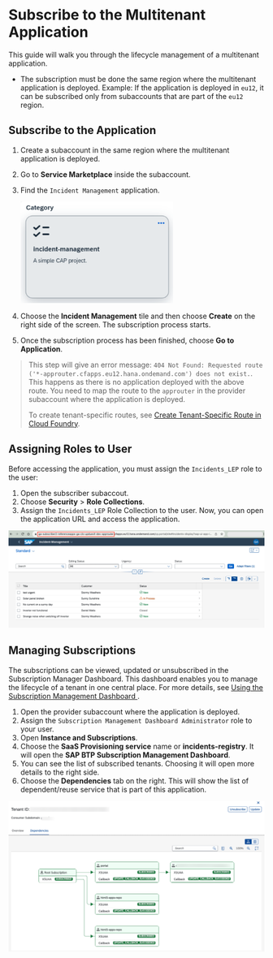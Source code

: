 # Subscribe to the Multitenant Application

This guide will walk you through the lifecycle management of a multitenant application.

- The subscription must be done the same region where the multitenant application is deployed. 
  Example: If the application is deployed in `eu12`, it can be subscribed only from subaccounts that are part of the `eu12` region.

## Subscribe to the Application
1. Create a subaccount in the same region where the multitenant application is deployed.
2. Go to **Service Marketplace** inside the subaccount.
3. Find the `Incident Management` application.

   <img src="./operate/incidentsapp.png" height="200px" width="300px"/>

4. Choose the **Incident Management** tile and then choose **Create** on the right side of the screen. The subscription process starts. 
6. Once the subscription process has been finished, choose **Go to Application**.

> This step will give an error message:  `404 Not Found: Requested route ('*-approuter.cfapps.eu12.hana.ondemand.com') does not exist.`.
This happens as there is no application deployed with the above route. You need to map the route to the `approuter` in the provider subaccount where the application is deployed. 
>
> To create tenant-specific routes, see [Create Tenant-Specific Route in Cloud Foundry](./operate/cf-route.md).

## Assigning Roles to User

Before accessing the application, you must assign the `Incidents_LEP` role to the user:

1. Open the subscriber subaccout. 
2. Choose **Security** > **Role Collections**.
3. Assign the `Incidents_LEP` Role Collection to the user.
Now, you can open the application URL and access the application. 
<img src="./operate/finalApp.png"/>

## Managing Subscriptions

The subscriptions can be viewed, updated or unsubscribed in the Subscription Manager Dashboard. This dashboard enables you to manage the lifecycle of a tenant in one central place. For more details, see [Using the Subscription Management Dashboard ](https://help.sap.com/docs/btp/sap-business-technology-platform/using-subscription-management-dashboard?locale=en-US).

1. Open the provider subaccount where the application is deployed.
2. Assign the `Subscription Management Dashboard Administrator` role to your user.
3. Open **Instance and Subscriptions**.
4. Choose the **SaaS Provisioning service** name or **incidents-registry**. It will open the **SAP BTP Subscription Management Dashboard**.
6. You can see the list of subscribed tenants. Choosing it will open more details to the right side.
7. Choose the **Dependencies** tab on the right. This will show the list of dependent/reuse service that is part of this application.
<img src="./images/saasDependencies.png"/>
   

  
